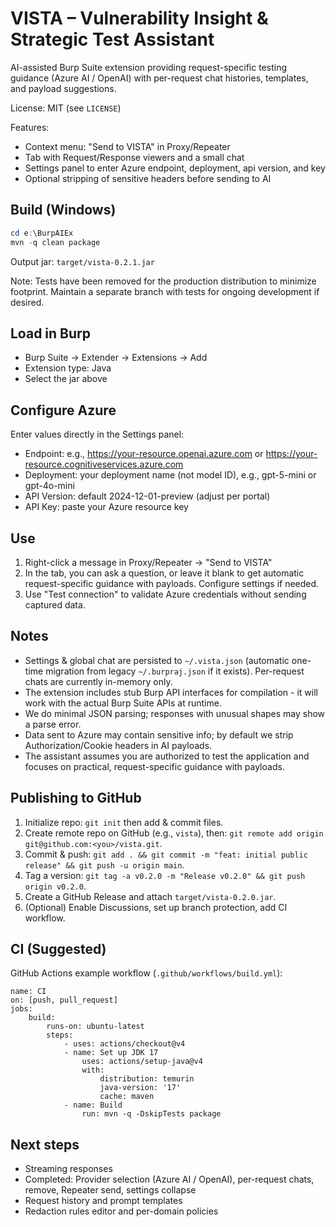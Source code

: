 # VISTA – Vulnerability Insight & Strategic Test Assistant

AI-assisted Burp Suite extension providing request-specific testing guidance (Azure AI / OpenAI) with per-request chat histories, templates, and payload suggestions.

License: MIT (see `LICENSE`)

Features:
- Context menu: "Send to VISTA" in Proxy/Repeater
- Tab with Request/Response viewers and a small chat
- Settings panel to enter Azure endpoint, deployment, api version, and key
- Optional stripping of sensitive headers before sending to AI

## Build (Windows)

```powershell
cd e:\BurpAIEx
mvn -q clean package
```

Output jar: `target/vista-0.2.1.jar`

Note: Tests have been removed for the production distribution to minimize footprint. Maintain a separate branch with tests for ongoing development if desired.

## Load in Burp
- Burp Suite -> Extender -> Extensions -> Add
- Extension type: Java
- Select the jar above

## Configure Azure

Enter values directly in the Settings panel:
- Endpoint: e.g., https://your-resource.openai.azure.com or https://your-resource.cognitiveservices.azure.com
- Deployment: your deployment name (not model ID), e.g., gpt-5-mini or gpt-4o-mini
- API Version: default 2024-12-01-preview (adjust per portal)
- API Key: paste your Azure resource key

## Use
1. Right-click a message in Proxy/Repeater -> "Send to VISTA"
2. In the tab, you can ask a question, or leave it blank to get automatic request-specific guidance with payloads. Configure settings if needed.
3. Use "Test connection" to validate Azure credentials without sending captured data.

## Notes
- Settings & global chat are persisted to `~/.vista.json` (automatic one-time migration from legacy `~/.burpraj.json` if it exists). Per-request chats are currently in-memory only.
- The extension includes stub Burp API interfaces for compilation - it will work with the actual Burp Suite APIs at runtime.
- We do minimal JSON parsing; responses with unusual shapes may show a parse error.
- Data sent to Azure may contain sensitive info; by default we strip Authorization/Cookie headers in AI payloads.
 - The assistant assumes you are authorized to test the application and focuses on practical, request-specific guidance with payloads.

## Publishing to GitHub
1. Initialize repo: `git init` then add & commit files.
2. Create remote repo on GitHub (e.g., `vista`), then: `git remote add origin git@github.com:<you>/vista.git`.
3. Commit & push: `git add . && git commit -m "feat: initial public release" && git push -u origin main`.
4. Tag a version: `git tag -a v0.2.0 -m "Release v0.2.0" && git push origin v0.2.0`.
5. Create a GitHub Release and attach `target/vista-0.2.0.jar`.
6. (Optional) Enable Discussions, set up branch protection, add CI workflow.

## CI (Suggested)
GitHub Actions example workflow (`.github/workflows/build.yml`):
```
name: CI
on: [push, pull_request]
jobs:
	build:
		runs-on: ubuntu-latest
		steps:
			- uses: actions/checkout@v4
			- name: Set up JDK 17
				uses: actions/setup-java@v4
				with:
					distribution: temurin
					java-version: '17'
					cache: maven
			- name: Build
				run: mvn -q -DskipTests package
```


## Next steps
- Streaming responses
- Completed: Provider selection (Azure AI / OpenAI), per-request chats, remove, Repeater send, settings collapse
- Request history and prompt templates
- Redaction rules editor and per-domain policies

